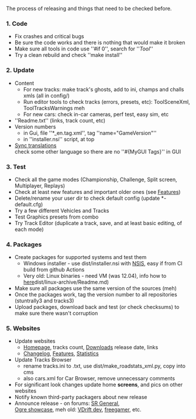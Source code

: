 The process of releasing and things that need to be checked before.

### 1. Code
  * Fix crashes and critical bugs
  * Be sure the code works and there is nothing that would make it broken
  * Make sure all tools in code use ''#if 0'', search for ''_Tool_''
  * Try a clean rebuild and check ''make install''

### 2. Update
  * Content
    * For new tracks: make track's ghosts, add to ini, champs and challs xmls (all in config/)
    * Run editor tools to check tracks (errors, presets, etc): ToolSceneXml, ToolTracksWarnings meh
    * For new cars: check in-car cameras, perf test, easy sim, etc
  * ''Readme.txt'' (links, track count, etc)
  * Version numbers
    * in Gui, file ''*_en.tag.xml'', tag ''name="GameVersion"''
    * in ''installer.nsi'' script, at top
  * [Sync translations](Localization.md#translation-sync)  
    check some other language so there are no ''#{MyGUI Tags}'' in GUI

### 3. Test
  * Check all the game modes (Championship, Challenge, Split screen, Multiplayer, Replays)
  * Check at least new features and important older ones (see [Features](Features.md))
  * Delete/rename your user dir to check default config (update *-default.cfg)
  * Try a few different Vehicles and Tracks
  * Test Graphics presets from combo
  * Try Track Editor (duplicate a track, save, and at least basic editing, of each mode)

### 4. Packages
  * Create packages for supported systems and test them
    * Windows installer - use dist/installer.nsi with [NSIS](https://nsis.sourceforge.net/Main_Page), easy if from CI build from github Actions
    * Very old: Linux binaries - need VM (was 12.04), info how to [here](https://github.com/stuntrally/stuntrally/tree/master/dist/linux-archive)dist/linux-archive/Readme.md)
  * Make sure all packages use the same version of the sources (meh)
  * Once the packages work, tag the version number to all repositories (stuntrally3 and tracks3)
  * Upload packages, download back and test (or check checksums) to make sure there wasn't corruption

### 5. Websites
  * Update websites
    * [Homepage](https://stuntrally.tuxfamily.org/), tracks count, [Downloads](https://stuntrally.tuxfamily.org/downloads) release date, links
    * [Changelog](Changelog.md), [Features](Features.md), [Statistics](Statistics.md)
  * Update Tracks Browser
    * rename tracks.ini to .txt, use dist/make_roadstats_xml.py, copy into cms
    * also cars.xml for Car Browser, remove unnecessary comments
  * For significant look changes update home **screens**, and pics on other websites
  * Notify known third-party packagers about new release
  * Announce release - on forums: [SR General](https://forum.freegamedev.net/viewforum.php?f=81),  
   [Ogre showcase](https://www.ogre3d.org/forums/viewtopic.php?f=11&t=58244), meh old: [VDrift dev](https://vdrift.net/Forum/showthread.php?tid=1629), [freegamer](https://freegamer.blogspot.com/), etc.
